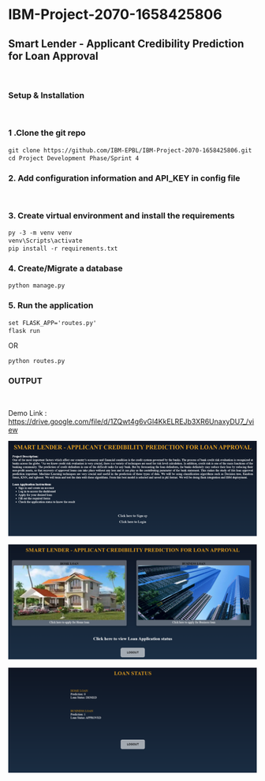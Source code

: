 # IBM-Project-2070-1658425806

## Smart Lender - Applicant Credibility Prediction for Loan Approval
<br>

### Setup & Installation
<br>

### 1 .Clone the git repo
          
```
git clone https://github.com/IBM-EPBL/IBM-Project-2070-1658425806.git
cd Project Development Phase/Sprint 4
```

### 2. Add configuration information and API_KEY in config file

<br>

### 3. Create virtual environment and install the requirements

```
py -3 -m venv venv
venv\Scripts\activate
pip install -r requirements.txt
```

### 4. Create/Migrate a database

```
python manage.py
```

### 5. Run the application

```
set FLASK_APP='routes.py'
flask run
```
OR
```
python routes.py
```

### OUTPUT
<br>

Demo Link : https://drive.google.com/file/d/1ZQwt4g6vGl4KkELREJb3XR6UnaxyDU7_/view

![alt](Output//Home%20Page.png)

![alt](Output//Dashboard.png)

![alt](Output//Loan%20Status.png)
